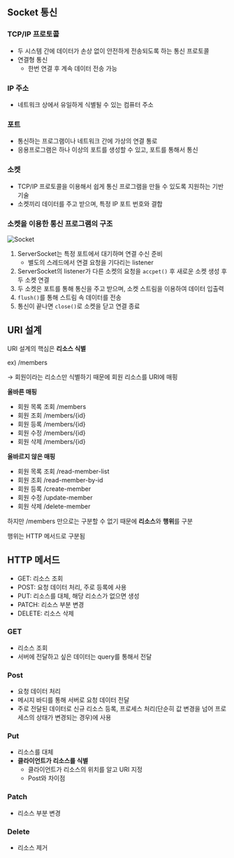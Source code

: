 ## Socket 통신

### TCP/IP 프로토콜

- 두 시스템 간에 데이터가 손상 없이 안전하게 전송되도록 하는 통신 프로토콜
- 연결형 통신
    - 한번 연결 후 계속 데이터 전송 가능

### IP 주소

- 네트워크 상에서 유일하게 식별될 수 있는 컴퓨터 주소

### 포트

- 통신하는 프로그램이나 네트워크 간에 가상의 연결 통로
- 응용프로그램은 하나 이상의 포트를 생성할 수 있고, 포트를 통해서 통신

### 소켓

- TCP/IP 프로토콜을 이용해서 쉽게 통신 프로그램을 만들 수 있도록 지원하는 기반 기술
- 소켓끼리 데이터를 주고 받으며, 특정 IP 포트 번호와 결합

### 소켓을 이용한 통신 프로그램의 구조

![Socket](https://github.com/boseungk/TIL/assets/95980754/ed84bc3a-50e0-42f7-9dab-33d6e47d6c11)

1. ServerSocket는 특정 포트에서 대기하며 연결 수신 준비
    - 별도의 스레드에서 연결 요청을 기다리는 listener
2. ServerSocket의 listener가 다른 소켓의 요청을 `accpet()` 후 새로운 소켓 생성 후 두 소켓 연결
3. 두 소켓은 포트를 통해 통신을 주고 받으며, 소켓 스트림을 이용하여 데이터 입출력
4. `flush()`를 통해 스트림 속 데이터를 전송
5. 통신이 끝나면 `close()`로 소켓을 닫고 연결 종료

## URI 설계

URI 설계의 핵심은 **리소스 식별**

ex) /members

→ 회원이라는 리소스만 식별하기 때문에 회원 리소스를 URI에 매핑

**올바른 매핑**

- 회원 목록 조회 /members
- 회원 조회 /members/{id}
- 회원 등록 /members/{id}
- 회원 수정 /members/{id}
- 회원 삭제 /members/{id}

**올바르지 않은 매핑**

- 회원 목록 조회 /read-member-list
- 회원 조회 /read-member-by-id
- 회원 등록 /create-member
- 회원 수정 /update-member
- 회원 삭제 /delete-member

하지만 /members 만으로는 구분할 수 없기 때문에 **리소스**와 **행위**를 구분

행위는 HTTP 메서드로 구분됨

## HTTP 메서드

- GET: 리소스 조회
- POST: 요청 데이터 처리, 주로 등록에 사용
- PUT: 리소스를 대체, 해당 리소스가 없으면 생성
- PATCH: 리소스 부분 변경
- DELETE: 리소스 삭제

### GET

- 리소스 조회
- 서버에 전달하고 싶은 데이터는 query를 통해서 전달

### Post

- 요청 데이터 처리
- 메시지 바디를 통해 서버로 요청 데이터 전달
- 주로 전달된 데이터로 신규 리소스 등록, 프로세스 처리(단순히 값 변경을 넘어 프로세스의 상태가 변경되는 경우)에 사용

### Put

- 리소스를 대체
- **클라이언트가 리소스를 식별**
    - 클라이언트가 리소스의 위치를 알고 URI 지정
    - Post와 차이점

### Patch

- 리소스 부분 변경

### Delete

- 리소스 제거